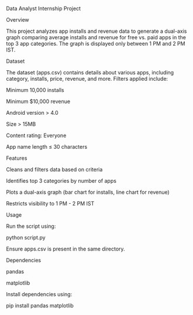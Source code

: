 Data Analyst Internship Project

Overview

This project analyzes app installs and revenue data to generate a dual-axis graph comparing average installs and revenue for free vs. paid apps in the top 3 app categories. The graph is displayed only between 1 PM and 2 PM IST.

Dataset

The dataset (apps.csv) contains details about various apps, including category, installs, price, revenue, and more. Filters applied include:

Minimum 10,000 installs

Minimum $10,000 revenue

Android version > 4.0

Size > 15MB

Content rating: Everyone

App name length ≤ 30 characters

Features

Cleans and filters data based on criteria

Identifies top 3 categories by number of apps

Plots a dual-axis graph (bar chart for installs, line chart for revenue)

Restricts visibility to 1 PM - 2 PM IST

Usage

Run the script using:

python script.py

Ensure apps.csv is present in the same directory.

Dependencies

pandas

matplotlib

Install dependencies using:

pip install pandas matplotlib

